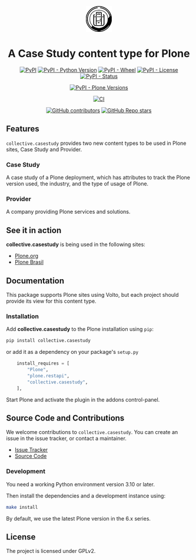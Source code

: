 <div align="center"><img alt="logo" src="https://raw.githubusercontent.com/collective/collective.casestudy/main/docs/icon.svg" width="70" /></div>

<h1 align="center">A Case Study content type for Plone</h1>

<div align="center">

[![PyPI](https://img.shields.io/pypi/v/collective.casestudy)](https://pypi.org/project/collective.casestudy/)
[![PyPI - Python Version](https://img.shields.io/pypi/pyversions/collective.casestudy)](https://pypi.org/project/collective.casestudy/)
[![PyPI - Wheel](https://img.shields.io/pypi/wheel/collective.casestudy)](https://pypi.org/project/collective.casestudy/)
[![PyPI - License](https://img.shields.io/pypi/l/collective.casestudy)](https://pypi.org/project/collective.casestudy/)
[![PyPI - Status](https://img.shields.io/pypi/status/collective.casestudy)](https://pypi.org/project/collective.casestudy/)


[![PyPI - Plone Versions](https://img.shields.io/pypi/frameworkversions/plone/collective.casestudy)](https://pypi.org/project/collective.casestudy/)

[![CI](https://github.com/collective/collective.casestudy/actions/workflows/ci.yml/badge.svg)](https://github.com/collective/collective.casestudy/actions/workflows/ci.yml)

[![GitHub contributors](https://img.shields.io/github/contributors/collective/collective.casestudy)](https://github.com/collective/collective.casestudy)
[![GitHub Repo stars](https://img.shields.io/github/stars/collective/collective.casestudy?style=social)](https://github.com/collective/collective.casestudy)

</div>

## Features

`collective.casestudy` provides two new content types to be used in Plone sites, Case Study and Provider.

### Case Study

A case study of a Plone deployment, which has attributes to track the Plone version used, the industry, and the type of usage of Plone.

### Provider

A company providing Plone services and solutions.

## See it in action

**collective.casestudy** is being used in the following sites:

* [Plone.org](https://plone.org)
* [Plone Brasil](https://plone.org.br)

## Documentation

This package supports Plone sites using Volto, but each project should provide its view for this content type.


### Installation

Add **collective.casestudy** to the Plone installation using `pip`:

```bash
pip install collective.casestudy
```
or add it as a dependency on your package's `setup.py`

```python
    install_requires = [
        "Plone",
        "plone.restapi",
        "collective.casestudy",
    ],
```

Start Plone and activate the plugin in the addons control-panel.


## Source Code and Contributions

We welcome contributions to `collective.casestudy`.
You can create an issue in the issue tracker, or contact a maintainer.

- [Issue Tracker](https://github.com/collective/collective.casestudy/issues)
- [Source Code](https://github.com/collective/collective.casestudy/)



### Development

You need a working Python environment version 3.10 or later.

Then install the dependencies and a development instance using:

```bash
make install
```

By default, we use the latest Plone version in the 6.x series.

## License

The project is licensed under GPLv2.
